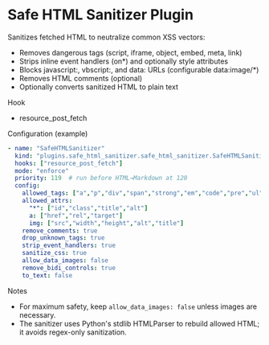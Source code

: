# Safe HTML Sanitizer Plugin

Sanitizes fetched HTML to neutralize common XSS vectors:
- Removes dangerous tags (script, iframe, object, embed, meta, link)
- Strips inline event handlers (on*) and optionally style attributes
- Blocks javascript:, vbscript:, and data: URLs (configurable data:image/*)
- Removes HTML comments (optional)
- Optionally converts sanitized HTML to plain text

Hook
- resource_post_fetch

Configuration (example)
```yaml
- name: "SafeHTMLSanitizer"
  kind: "plugins.safe_html_sanitizer.safe_html_sanitizer.SafeHTMLSanitizerPlugin"
  hooks: ["resource_post_fetch"]
  mode: "enforce"
  priority: 119  # run before HTML→Markdown at 120
  config:
    allowed_tags: ["a","p","div","span","strong","em","code","pre","ul","ol","li","h1","h2","h3","h4","h5","h6","blockquote","img","br","hr","table","thead","tbody","tr","th","td"]
    allowed_attrs:
      "*": ["id","class","title","alt"]
      a: ["href","rel","target"]
      img: ["src","width","height","alt","title"]
    remove_comments: true
    drop_unknown_tags: true
    strip_event_handlers: true
    sanitize_css: true
    allow_data_images: false
    remove_bidi_controls: true
    to_text: false
```

Notes
- For maximum safety, keep `allow_data_images: false` unless images are necessary.
- The sanitizer uses Python's stdlib HTMLParser to rebuild allowed HTML; it avoids regex-only sanitization.
